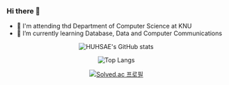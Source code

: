 ### Hi there 👋
  - 🧐 I'm attending thd Department of Computer Science at KNU
  - 🌱 I’m currently learning Database, Data and Computer Communications
<!--
**HUHSAE/HUHSAE** is a ✨ _special_ ✨ repository because its `README.md` (this file) appears on your GitHub profile.

Here are some ideas to get you started:

- 🔭 I’m currently working on ...
- 🌱 I’m currently learning ...
- 👯 I’m looking to collaborate on ...
- 🤔 I’m looking for help with ...
- 💬 Ask me about ...
- 📫 How to reach me: ...
- 😄 Pronouns: ...
- ⚡ Fun fact: ...
-->

<div align = center>

  ![HUHSAE's GitHub stats](https://github-readme-stats.vercel.app/api?username=HUHSAE&show_icons=true&theme=nightowl)
  
  ![Top Langs](https://github-readme-stats.vercel.app/api/top-langs/?username=HUHSAE&layout=compact&theme=nightowl)
  
  [![Solved.ac 프로필](http://mazassumnida.wtf/api/v2/generate_badge?boj=dragonsd)](https://solved.ac/dragonsd)
  
</div>
  
 
